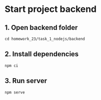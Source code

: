 # Start project backend

## 1. Open backend folder
```
cd homework_23/task_1_nodejs/backend
```

## 2. Install dependencies
```
npm ci
```

## 3. Run server
```
npm serve
```